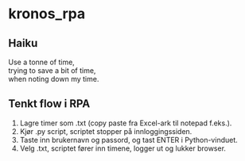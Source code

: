 # kronos_rpa

## Haiku
Use a tonne of time,  
trying to save a bit of time,  
when noting down my time.


## Tenkt flow i RPA
1. Lagre timer som .txt (copy paste fra Excel-ark til notepad f.eks.).
2. Kjør .py script, scriptet stopper på innloggingssiden.
4. Taste inn brukernavn og passord, og tast ENTER i Python-vinduet.
5. Velg .txt, scriptet fører inn timene, logger ut og lukker browser. 
